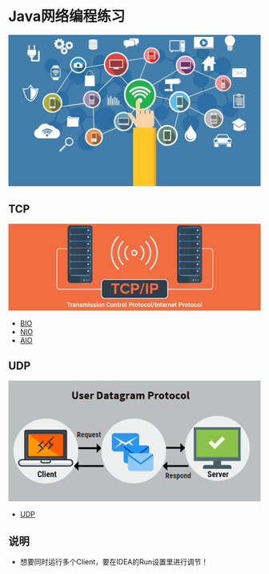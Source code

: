 # Java网络编程练习

![](images/net.jpg)

## TCP
![](images/tcp.jpg)

- [BIO](src/org/example/tcp/bio)
- [NIO](src/org/example/tcp/nio)
- [AIO](src/org/example/tcp/aio)

## UDP
![](images/udp.png)

- [UDP](src/org/example/udp)

## 说明
- 想要同时运行多个Client，要在IDEA的Run设置里进行调节！
